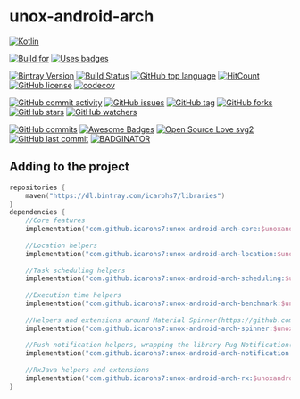 # unox-android-arch

[![Kotlin](https://upload.wikimedia.org/wikipedia/commons/thumb/7/74/Kotlin-logo.svg/240px-Kotlin-logo.svg.png)](
https://kotlinlang.org)

[![Build for](https://forthebadge.com/images/badges/built-for-android.svg)](
https://forthebadge.com/)
[![Uses badges](https://forthebadge.com/images/badges/uses-badges.svg)](
https://forthebadge.com/)

[![Bintray Version](https://api.bintray.com/packages/icarohs7/libraries/unox-android-arch/images/download.svg)](
https://bintray.com/icarohs7/libraries/unox-android-arch/_latestVersion)
[![Build Status](https://travis-ci.org/icarohs7/unox-android-arch.svg?branch=master)](
https://travis-ci.org/icarohs7/unox-android-arch)
[![GitHub top language](https://img.shields.io/github/languages/top/icarohs7/unox-android-arch.svg)](
https://github.com/icarohs7/unox-android-arch/search?l=kotlin)
[![HitCount](http://hits.dwyl.io/icarohs7/unox-android-arch.svg)](
http://hits.dwyl.io/icarohs7/unox-android-arch)
[![GitHub license](https://img.shields.io/github/license/icarohs7/unox-android-arch.svg)](
https://github.com/icarohs7/unox-android-arch/blob/master/LICENSE)
[![codecov](https://codecov.io/gh/icarohs7/unox-android-arch/branch/master/graph/badge.svg)](
https://codecov.io/gh/icarohs7/unox-android-arch)

[![GitHub commit activity](https://img.shields.io/github/commit-activity/w/icarohs7/unox-android-arch.svg)](
https://github.com/icarohs7/unox-android-arch/commits/master)
[![GitHub issues](https://img.shields.io/github/issues/icarohs7/unox-android-arch.svg)](
https://github.com/icarohs7/unox-android-arch/issues)
[![GitHub tag](https://img.shields.io/github/tag/icarohs7/unox-android-arch.svg)](
https://github.com/icarohs7/unox-android-arch/releases)
[![GitHub forks](https://img.shields.io/github/forks/icarohs7/unox-android-arch.svg?style=social&label=Fork)](
https://github.com/icarohs7/unox-android-arch/fork)
[![GitHub stars](https://img.shields.io/github/stars/icarohs7/unox-android-arch.svg?style=social&label=Stars)](
https://github.com/icarohs7/unox-android-arch)
[![GitHub watchers](https://img.shields.io/github/watchers/icarohs7/unox-android-arch.svg?style=social&label=Watch)](
https://github.com/icarohs7/unox-android-arch/subscription)

[![GitHub commits](https://img.shields.io/github/commits-since/icarohs7/unox-android-arch/v0.1.svg)](
https://github.com/icarohs7/unox-android-arch/releases/v0.1)
[![Awesome Badges](https://img.shields.io/badge/badges-awesome-green.svg)](
https://github.com/Naereen/badges)
[![Open Source Love svg2](https://badges.frapsoft.com/os/v2/open-source.svg?v=103)](
https://github.com/ellerbrock/open-source-badges/)
[![GitHub last commit](https://img.shields.io/github/last-commit/icarohs7/unox-android-arch.svg)](
https://github.com/icarohs7/unox-android-arch/commits/master)
[![BADGINATOR](https://badginator.herokuapp.com/icarohs7/unox-android-arch.svg)](
https://github.com/defunctzombie/badginator)

## Adding to the project

```kotlin
repositories {
    maven("https://dl.bintray.com/icarohs7/libraries")
}
dependencies {
    //Core features
    implementation("com.github.icarohs7:unox-android-arch-core:$unoxandroidarch_version")
    
    //Location helpers
    implementation("com.github.icarohs7:unox-android-arch-location:$unoxandroidarch_version")
    
    //Task scheduling helpers
    implementation("com.github.icarohs7:unox-android-arch-scheduling:$unoxandroidarch_version")
        
    //Execution time helpers
    implementation("com.github.icarohs7:unox-android-arch-benchmark:$unoxandroidarch_version")
    
    //Helpers and extensions around Material Spinner(https://github.com/jaredrummler/MaterialSpinner/)
    implementation("com.github.icarohs7:unox-android-arch-spinner:$unoxandroidarch_version")
    
    //Push notification helpers, wrapping the library Pug Notification(https://github.com/halysongoncalves/Pugnotification)
    implementation("com.github.icarohs7:unox-android-arch-notification:$unoxandroidarch_version")
    
    //RxJava helpers and extensions
    implementation("com.github.icarohs7:unox-android-arch-rx:$unoxandroidarch_version")
}
```
